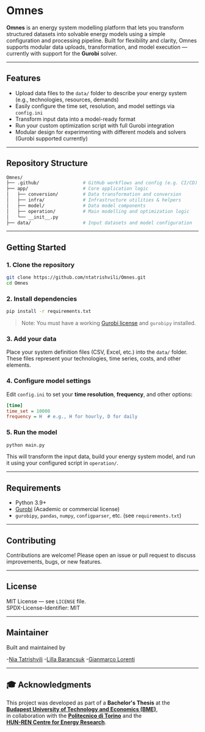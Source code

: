 # Omnes 

**Omnes** is an energy system modelling platform that lets you transform structured datasets into solvable energy models using a simple configuration and processing pipeline. Built for flexibility and clarity, Omnes supports modular data uploads, transformation, and model execution — currently with support for the **Gurobi** solver.

---

## Features

- Upload data files to the `data/` folder to describe your energy system (e.g., technologies, resources, demands)
- Easily configure the time set, resolution, and model settings via `config.ini`
- Transform input data into a model-ready format
- Run your custom optimization script with full Gurobi integration
- Modular design for experimenting with different models and solvers (Gurobi supported currently)

---

## Repository Structure

```bash
Omnes/
├── .github/                # GitHub workflows and config (e.g. CI/CD)
├── app/                    # Core application logic
│   ├── conversion/         # Data transformation and conversion
│   ├── infra/              # Infrastructure utilities & helpers
│   ├── model/              # Data model components
│   ├── operation/          # Main modelling and optimization logic
│   └── __init__.py
├── data/                   # Input datasets and model configuration
```

---

## Getting Started

### 1. Clone the repository

```bash
git clone https://github.com/ntatrishvili/Omnes.git
cd Omnes
```

### 2. Install dependencies

```bash
pip install -r requirements.txt
```

> Note: You must have a working [Gurobi license](https://www.gurobi.com/downloads/end-user-license-agreement-academic/) and `gurobipy` installed.

### 3. Add your data

Place your system definition files (CSV, Excel, etc.) into the `data/` folder. These files represent your technologies, time series, costs, and other elements.

### 4. Configure model settings

Edit `config.ini` to set your **time resolution**, **frequency**, and other options:

```ini
[time]
time_set = 10000
frequency = H  # e.g., H for hourly, D for daily
```

### 5. Run the model

```bash
python main.py
```

This will transform the input data, build your energy system model, and run it using your configured script in `operation/`.

---

## Requirements

- Python 3.9+
- [Gurobi](https://www.gurobi.com/) (Academic or commercial license)
- `gurobipy`, `pandas`, `numpy`, `configparser`, etc. (see `requirements.txt`)

---

## Contributing

Contributions are welcome! Please open an issue or pull request to discuss improvements, bugs, or new features.

---

## License

MIT License — see `LICENSE` file.  
SPDX-License-Identifier: MIT

---

## Maintainer

Built and maintained by

-[Nia Tatrishvili](https://github.com/ntatrishvili)
-[Lilla Barancsuk](https://github.com/Lilol)
-[Gianmarco Lorenti](https://github.com/gianmarco-lorenti)

---

## 🎓 Acknowledgments

This project was developed as part of a **Bachelor's Thesis** at the  
**[Budapest University of Technology and Economics (BME)](https://www.bme.hu/)**,  
in collaboration with the **[Politecnico di Torino](https://www.polito.it/)** and the  
**[HUN-REN Centre for Energy Research](https://www.ek.hun-ren.hu/en/home/)**.
